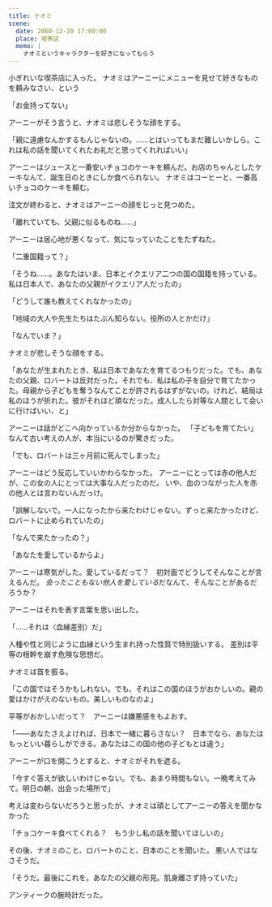 ```yaml
---
title: ナオミ
scene:
  date: 2060-12-20 17:00:00
  place: 喫茶店
  memo: |
    ナオミというキャラクターを好きになってもらう
---
```


小ぎれいな喫茶店に入った。
ナオミはアーニーにメニューを見せて好きなものを頼みなさい、という

「お金持ってない」

アーニーがそう言うと、ナオミは悲しそうな顔をする。

「親に遠慮なんかするもんじゃないの。……とはいってもまだ難しいかしら。これは私の話を聞いてくれたお礼だと思ってくれればいい」

アーニーはジュースと一番安いチョコのケーキを頼んだ。お店のちゃんとしたケーキなんて、誕生日のときにしか食べられない。
ナオミはコーヒーと、一番高いチョコのケーキを頼む。

注文が終わると、ナオミはアーニーの顔をじっと見つめた。

「離れていても、父親に似るものね……」

アーニーは居心地が悪くなって、気になっていたことをたずねた。

「二重国籍って？」

「そうね……。あなたはいま、日本とイクエリア二つの国の国籍を持っている。私は日本人で、あなたの父親がイクエリア人だったの」

「どうして誰も教えてくれなかったの」

「地域の大人や先生たちはたぶん知らない。役所の人とかだけ」

「なんでいま？」

ナオミが悲しそうな顔をする。

「あなたが生まれたとき、私は日本であなたを育てるつもりだった。でも、あなたの父親、ロバートは反対だった。それでも、私は私の子を自分で育てたかった。母親から子どもを奪うなんてことが許されるはずがないの。けれど、結局は私のほうが折れた。彼がそれほど頑なだった。成人したら対等な人間として会いに行けばいい、と」

アーニーは話がどこへ向かっているか分からなかった。
「子どもを育てたい」なんて古い考えの人が、本当にいるのが驚きだった。

「でも、ロバートは三ヶ月前に死んでしまった」

アーニーはどう反応していいかわらなかった。
アーニーにとっては赤の他人だが、この女の人にとっては大事な人だったのだ。
いや、血のつながった人を赤の他人とは言わないんだっけ。

「誤解しないで。一人になったから来たわけじゃない。ずっと来たかったけど、ロバートに止められていたの」

「なんで来たかったの？」

「あなたを愛しているからよ」

アーニーは寒気がした。愛しているだって？　初対面でどうしてそんなことが言えるんだ。
*会ったこともない他人を愛している*だなんて、そんなことがあるだろうか？

アーニーはそれを表す言葉を思い出した。

「……それは〈血縁差別〉だ」

人種や性と同じように血縁という生まれ持った性質で特別扱いする。
差別は平等の根幹を崩す危険な思想だ。

ナオミは首を振る。

「この国ではそうかもしれない。でも、それはこの国のほうがおかしいの。親の愛はかけがえのないもの。美しいものなのよ」

平等がおかしいだって？　アーニーは嫌悪感をもよおす。

「――あなたさえよければ、日本で一緒に暮らさない？　日本でなら、あなたはもっといい暮らしができる。あなたはこの国の他の子どもとは違う」

アーニーが口を開こうとすると、ナオミがそれを遮る。

「今すぐ答えが欲しいわけじゃない。でも、あまり時間もない。一晩考えてみて。明日の朝、出会った場所で」

考えは変わらないだろうと思ったが、ナオミは頑としてアーニーの答えを聞かなかった

「チョコケーキ食べてくれる？　もう少し私の話を聞いてほしいの」

その後、ナオミのこと、ロバートのこと、日本のことを聞いた。
悪い人ではなさそうだ。

「そうだ。最後にこれを。あなたの父親の形見。肌身離さず持っていた」

アンティークの腕時計だった。
